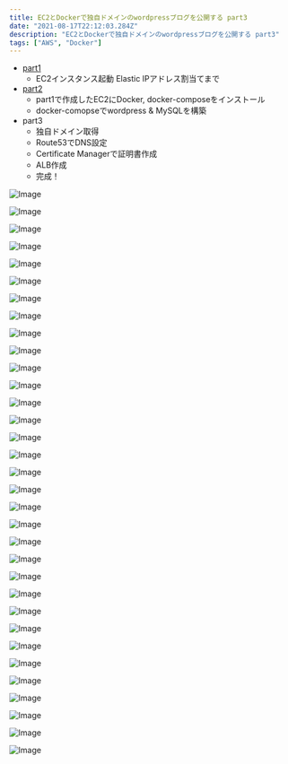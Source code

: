 ```yaml
---
title: EC2とDockerで独自ドメインのwordpressブログを公開する part3
date: "2021-08-17T22:12:03.284Z"
description: "EC2とDockerで独自ドメインのwordpressブログを公開する part3"
tags: ["AWS", "Docker"]
---
```


* [part1](../20210815-start-wordpress-part1)
    * EC2インスタンス起動 Elastic IPアドレス割当てまで
* [part2](../20210816-start-wordpress-part2)
    * part1で作成したEC2にDocker, docker-composeをインストール
    * docker-comopseでwordpress & MySQLを構築
* part3
    * 独自ドメイン取得
    * Route53でDNS設定
    * Certificate Managerで証明書作成
    * ALB作成
    * 完成！

![Image](./img1.png)

![Image](./img2.png)

![Image](./img3.png)

![Image](./img4.png)

![Image](./img5.png)

![Image](./img6.png)

![Image](./img7.png)

![Image](./img8.png)

![Image](./img9.png)

![Image](./img10.png)

![Image](./img11.png)

![Image](./img12.png)

![Image](./img13.png)

![Image](./img14.png)

![Image](./img15.png)

![Image](./img16.png)

![Image](./img17.png)

![Image](./img18.png)

![Image](./img19.png)

![Image](./img20.png)

![Image](./img21.png)

![Image](./img22.png)

![Image](./img23.png)

![Image](./img24.png)

![Image](./img25.png)

![Image](./img26.png)

![Image](./img27.png)

![Image](./img28.png)

![Image](./img29.png)

![Image](./img30.png)

![Image](./img31.png)

![Image](./img32.png)

![Image](./img33.png)
